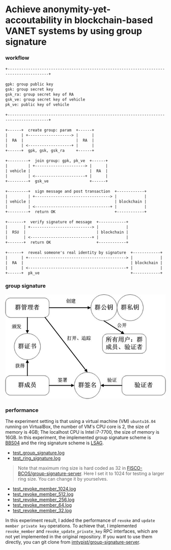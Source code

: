 # Achieve anonymity-yet-accoutability in blockchain-based VANET systems by using group signature

### workflow

```
+----------------------------------------------------------------------------------------+

gpk: group public key
gsk: group secret key
gsk_ra: group secret key of RA
gsk_ve: group secret key of vehicle
pk_ve: public key of vehicle

+----------------------------------------------------------------------------------------+

+------+  create group: param  +------+
|      | +-------------------> |      |
|  RA  |                       |  RA  |
|      | <-------------------+ |      |
+------+  gpk, gsk, gsk_ra     +------+

+---------+  join group: gpk, pk_ve  +------+
|         | +----------------------> |      |
| vehicle |                          |  RA  |
|         | <----------------------+ |      |
+---------+  gsk_ve                  +------+

+---------+  sign message and post transaction  +------------+
|         | +---------------------------------> |            |
| vehicle |                                     | blockchain |
|         | <---------------------------------+ |            |
+---------+  return OK                          +------------+

+-------+  verify signature of message  +------------+
|       | +---------------------------> |            |
|  RSU  |                               | blockchain |
|       | <---------------------------+ |            |
+-------+  return OK                    +------------+

+------+  reveal someone's real identity by signature  +------------+
|      | +-------------------------------------------> |            |
|  RA  |                                               | blockchain |
|      | <-------------------------------------------+ |            |
+------+  pk_ve                                        +------------+
```

### group signature

![group signature](./group-sig.png)

### performance

The experiment setting is that using a virtual machine (VM) `ubuntu16.04` running on VirtualBox, the number of VM's CPU core is 2, the size of memory is 4GB; The localhost CPU is Intel i7-7700, the size of memory is 16GB. In this experiment, the implemented group signature scheme is [BBS04](http://crypto.stanford.edu/~dabo/abstracts/groupsigs.html) and the ring signature scheme is [LSAG](https://www.semanticscholar.org/paper/Linkable-Spontaneous-Anonymous-Group-Signature-for-Liu-Wei/3c63f7c90d79593fadfce16d54078ec1850bedc9).

- [test_group_signature.log](./test_group_signature.log)
- [test_ring_signature.log](./test_ring_signature.log)

> Note that maximum ring size is hard coded as 32 in [FISCO-BCOS/group-signature-server](https://github.com/FISCO-BCOS/group-signature-server/). Here I set it to 1024 for testing a larger ring size. You can change it by yourselves.

- [test_revoke_member_1024.log](./test_revoke_member_1024.log)
- [test_revoke_member_512.log](./test_revoke_member_512.log)
- [test_revoke_member_256.log](./test_revoke_member_256.log)
- [test_revoke_member_64.log](./test_revoke_member_64.log)
- [test_revoke_member_32.log](./test_revoke_member_32.log)

In this experiment result, I added the performance of `revoke` and `update member private key` operations. To achieve that, I implemented `revoke_member` and `revoke_update_private_key` RPC interfaces, which are not yet implemented in the original repository. If you want to use them directly, you can git clone from [imtypist/group-signature-server](https://github.com/imtypist/group-signature-server).